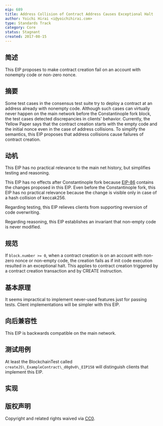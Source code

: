 ```yaml
---
eip: 689
title: Address Collision of Contract Address Causes Exceptional Halt
author: Yoichi Hirai <i@yoichihirai.com>
type: Standards Track
category: Core
status: Stagnant
created: 2017-08-15
---
```


## 简述

This EIP proposes to make contract creation fail on an account with nonempty code or non-zero nonce.

## 摘要

Some test cases in the consensus test suite try to deploy a contract at an address already with nonempty code. Although such cases can virtually never happen on the main network before the Constantinople fork block, the test cases detected discrepancies in clients' behavior.  Currently, the Yellow Paper says that the contract creation starts with the empty code and the initial nonce even in the case of address collisions. To simplify the semantics, this EIP proposes that address collisions cause failures of contract creation.

## 动机

This EIP has no practical relevance to the main net history, but simplifies testing and reasoning.

This EIP has no effects after Constantinople fork because [EIP-86](./eip-86.md) contains the changes proposed in this EIP. Even before the Constantinople fork, this EIP has no practical relevance because the change is visible only in case of a hash collision of keccak256.

Regarding testing, this EIP relieves clients from supporting reversion of code overwriting.

Regarding reasoning, this EIP establishes an invariant that non-empty code is never modified.

## 规范

If `block.number >= 0`, when a contract creation is on an account with non-zero nonce or non-empty code, the creation fails as if init code execution resulted in an exceptional halt.  This applies to contract creation triggered by a contract creation transaction and by CREATE instruction.

## 基本原理

It seems impractical to implement never-used features just for passing tests.  Client implementations will be simpler with this EIP.

## 向后兼容性

This EIP is backwards compatible on the main network.

## 测试用例

At least the BlockchainTest called `createJS\_ExampleContract\_d0g0v0\_EIP158` will distinguish clients that implement this EIP.

## 实现

## 版权声明
Copyright and related rights waived via [CC0](../LICENSE.md).
